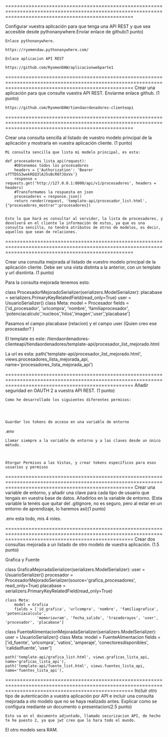 ========================================================================================================================================================

Configurar vuestra aplicación para que tenga una API REST y que sea accesible desde pythonanywhere.Enviar enlace de github(1 punto)

    Enlace pythonanywhere.

    https://ryomendaw.pythonanywhere.com/

    Enlace aplicacion API REST

    https://github.com/RyomenDAW/aplicacionwebparte1

========================================================================================================================================================
Crear una aplicación para que consulte vuestra API REST. Enviarme enlace github. (1 punto)

    https://github.com/RyomenDAW/tiendaordenadores-clienteapi

========================================================================================================================================================


Crear una consulta sencilla al listado de vuestro modelo principal de la aplicación y mostrarla en vuestra aplicación cliente. (1 punto)

    Mi consulta sencilla que lista mi modelo principal, es esta:

    def procesadores_lista_api(request):
        #Obtenemos todos los procesadores
        headers = {'Authorization': 'Bearer sfTTDSS3wekREQ3lAJ5sBcR07JOxVx'}
        response = requests.get('http://127.0.0.1:8000/api/v1/procesadores', headers = headers)
        #Transformamos la respuesta en json
        procesadores = response.json()
        return render(request, 'template-api/procesador_list.html',{"procesadores_mostrar":procesadores})


    Esto lo que hará es consultar al servidor, la lista de procesadores, y devolverá en el cliente la información de estos, ya que es una consulta sencilla, no tendrá atributos de otros de modelos, es decir, aquellos que sean de relaciones.

========================================================================================================================================================

Crear una consulta mejorada al listado de vuestro modelo principal de la aplicación cliente. Debe ser una vista distinta a la anterior, con un template y url disntinta. (1 punto)

Para la consulta mejorada tenemos esto:

class ProcesadorMejoradoSerializer(serializers.ModelSerializer):
    placabase = serializers.PrimaryKeyRelatedField(read_only=True)
    user  = UsuarioSerializer()
    class Meta:
        model = Procesador
        fields = ['id_procesador', 'urlcompra', 'nombre', 'familiaprocesador', 'potenciacalculo','nucleos','hilos','imagen','user','placabase']


Pasamos el campo placabase (relacion) y el campo user (Quien creo ese procesador? )

El template es este: /tiendaordenadores-clienteapi/tiendaordenadores/template-api/procesador_list_mejorado.html

La url es esta:  path('template-api/procesador_list_mejorado.html', views.procesadores_lista_mejorada_api, name='procesadores_lista_mejorada_api')



========================================================================================================================================================
Añadir seguridad en OAUTH 2 a vuestra API REST. (1 punto)

    Como he desarrollado los siguientes diferentes permisos:

    


    Guardar los tokens de acceso en una variable de entorno
.env


    Llamar siempre a la variable de entorno y a las claves desde un único método.



    Otorgar Permisos a las Vistas, y crear tokens específicos para esos usuarios y permisos



========================================================================================================================================================
Crear una variable de entorno, y añadir una clave para cada tipo de usuario que tengais en vuestra base de datos. Añadirlos en la variable de entorno. (Esta variable la tenéis que quitar del .gitignore, no es seguro, pero al estar en un entorno de aprendizaje, lo haremos asi)(1 punto)


.env esta todo, mis 4 roles.

========================================================================================================================================================
Crear dos consultas mejorada a un listado de otro modelo de vuestra aplicación. (1.5 punto)

Grafica y Fuente

class GraficaMejoradaSerializer(serializers.ModelSerializer):
    user = UsuarioSerializer()
    procesador = ProcesadorMejoradoSerializer(source='grafica_procesadores', read_only=True)
    placabase = serializers.PrimaryKeyRelatedField(read_only=True)

    class Meta:
        model = Grafica
        fields = ['id_grafica', 'urlcompra', 'nombre', 'familiagrafica', 'potenciacalculo', 
                  'memoriavram', 'fecha_salida', 'trazadorayos', 'user', 'procesador', 'placabase']
        
class FuenteAlimentacionMejoradaSerializer(serializers.ModelSerializer):
    user = UsuarioSerializer()
    class Meta:
        model = FuenteAlimentacion
        fields = ['id_fuente', 'urlcompra', 'vatios', 'amperaje', 
                  'conectoresdisponibles', 'calidadfuente', 'user']


    path('template-api/grafica_list.html', views.graficas_lista_api, name='graficas_lista_api'),
    path('template-api/fuente_list.html', views.fuentes_lista_api, name='fuentes_lista_api'),

========================================================================================================================================================
Incluir otro tipo de autenticación a vuestra aplicación por API e incluir una consulta mejorada a oto modelo que no se haya realizado antes. Explicar como se configura mediante un documento o presentacion(2.5 punto)

    Esto va en el documento adjuntado, llamado securizacion API, de hecho te he puesto 2, ya que jwt creo que lo hara todo el mundo.

El otro modelo sera  RAM.

